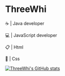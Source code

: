 # ThreeWhi

<p>☕️ | Java developer</p>
<p>💻 | JavaScript developer</p>
<p>📋 | Html</p>
<p>📐 | Css</p>

[![ThreeWhi's GitHub stats](https://github-readme-stats.vercel.app/api?username=ThreeWhi&theme=gruvbox)](https://github.com/anuraghazra/github-readme-stats)
